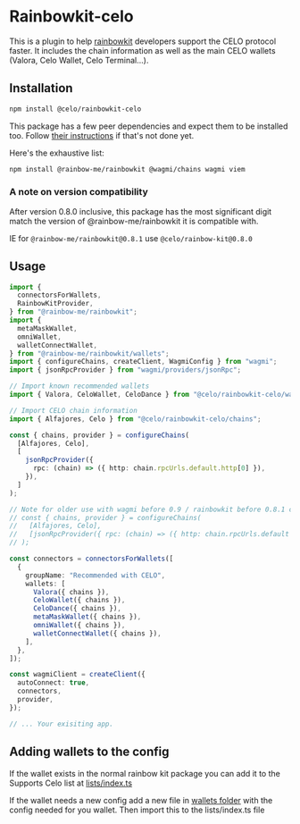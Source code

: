 # Rainbowkit-celo

This is a plugin to help [rainbowkit](https://www.rainbowkit.com/docs) developers support the CELO protocol faster.
It includes the chain information as well as the main CELO wallets (Valora, Celo Wallet, Celo Terminal...).

## Installation

```sh
npm install @celo/rainbowkit-celo
```

This package has a few peer dependencies and expect them to be installed too. Follow [their instructions](https://www.rainbowkit.com/docs/installation) if that's not done yet.

Here's the exhaustive list:

```sh
npm install @rainbow-me/rainbowkit @wagmi/chains wagmi viem
```

### A note on version compatibility

After version 0.8.0 inclusive, this package has the most significant digit match the version of @rainbow-me/rainbowkit it is compatible with.

IE for `@rainbow-me/rainbowkit@0.8.1` use `@celo/rainbow-kit@0.8.0`

## Usage

```ts
import {
  connectorsForWallets,
  RainbowKitProvider,
} from "@rainbow-me/rainbowkit";
import {
  metaMaskWallet,
  omniWallet,
  walletConnectWallet,
} from "@rainbow-me/rainbowkit/wallets";
import { configureChains, createClient, WagmiConfig } from "wagmi";
import { jsonRpcProvider } from "wagmi/providers/jsonRpc";

// Import known recommended wallets
import { Valora, CeloWallet, CeloDance } from "@celo/rainbowkit-celo/wallets";

// Import CELO chain information
import { Alfajores, Celo } from "@celo/rainbowkit-celo/chains";

const { chains, provider } = configureChains(
  [Alfajores, Celo],
  [
    jsonRpcProvider({
      rpc: (chain) => ({ http: chain.rpcUrls.default.http[0] }),
    }),
  ]
);

// Note for older use with wagmi before 0.9 / rainbowkit before 0.8.1 configure
// const { chains, provider } = configureChains(
//   [Alfajores, Celo],
//   [jsonRpcProvider({ rpc: (chain) => ({ http: chain.rpcUrls.default }) })]
// );

const connectors = connectorsForWallets([
  {
    groupName: "Recommended with CELO",
    wallets: [
      Valora({ chains }),
      CeloWallet({ chains }),
      CeloDance({ chains }),
      metaMaskWallet({ chains }),
      omniWallet({ chains }),
      walletConnectWallet({ chains }),
    ],
  },
]);

const wagmiClient = createClient({
  autoConnect: true,
  connectors,
  provider,
});

// ... Your exisiting app.
```

## Adding wallets to the config

If the wallet exists in the normal rainbow kit package you can add it to the Supports Celo list at [lists/index.ts](https://github.com/celo-org/rainbowkit-celo/blob/main/packages/rainbowkit-celo/lists/index.ts)

If the wallet needs a new config add a new file in [wallets folder](https://github.com/celo-org/rainbowkit-celo/tree/main/packages/rainbowkit-celo/wallets) with the config needed for you wallet. Then import this to the lists/index.ts file
